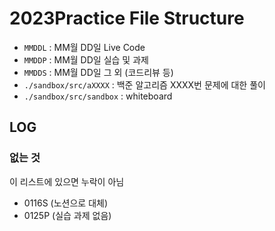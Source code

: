 # 2023Practice File Structure

- `MMDDL` : MM월 DD일 Live Code
- `MMDDP` : MM월 DD일 실습 및 과제
- `MMDDS` : MM월 DD일 그 외 (코드리뷰 등)
- `./sandbox/src/aXXXX` : 백준 알고리즘 XXXX번 문제에 대한 풀이
- `./sandbox/src/sandbox` : whiteboard



## LOG

### 없는 것

이 리스트에 있으면 누락이 아님

- 0116S (노션으로 대체)
- 0125P (실습 과제 없음)
